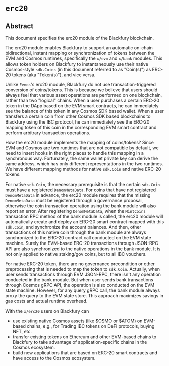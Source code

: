 <!--
order: 0
title: "ERC20 Overview"
parent:
  title: "erc20"
-->

# `erc20`

## Abstract

This document specifies the erc20 module of the Blackfury blockchain.

The erc20 module enables Blackfury to support an automatic on-chain bidirectional, instant mapping or synchronization of
tokens between the EVM and Cosmos runtimes, specifically the `x/evm` and `x/bank` modules. This allows token holders on
Blackfury to instantaneously use their native Cosmos-style `sdk.Coins` (in this document referred to as "Coin(s)") as
ERC-20 tokens (aka "Token(s)"), and vice versa.

Unlike `Evmos`'s erc20 module, Blackfury do not use transaction-triggered conversion of coins/tokens. This is because we
believe that users should always feel that various asset operations are performed on one blockchain, rather than two
"logical" chains. When a user purchases a certain ERC-20 token in the DApp based on the EVM smart contracts, he can
immediately see the balance of this token in any Cosmos SDK based wallet. When a user transfers a certain coin from
other Cosmos SDK based blockchains to Blackfury using the IBC protocol, he can immediately see the ERC-20 mapping token of
this coin in the corresponding EVM smart contract and perform arbitrary transaction operations.

How the erc20 module implements the mapping of coins/tokens? Since EVM and Cosmos are two runtimes that are not
compatible by default, we need to insert hooks in the right places to handle this mapping in a synchronous way.
Fortunately, the same wallet private key can derive the same address, which has only different representations in the
two runtimes. We have different mapping methods for native `sdk.Coin` and native ERC-20 tokens.

For native `sdk.Coin`, the necessary prerequisite is that the certain `sdk.Coin` must have a registered `DenomMetaData`.
For coins that have not registered `DenomMetaData` in advance, the erc20 module requires that the
missing `DenomMetaData`
must be registered through a governance proposal, otherwise the coin transaction operation using the bank module will
also report an error. After registering `DenomMetaData`, when the `MintCoins` transaction RPC method of the bank module
is called, the erc20 module will automatically create and deploy an ERC-20 smart contract mapped with this `sdk.Coin`,
and synchronize the account balances. And then, other transactions of this native coin through the bank module are
always synchronized to the ERC-20 contract call conducted on the EVM state machine. Surely the EVM-based ERC-20
transactions through JSON-RPC API are also synchronized to the native operations in the bank module. It is not only
applied to native staking/gov coins, but to all IBC vouchers.

For native ERC-20 token, there are no governance precondition or other preprocessing that is needed to map the token
to `sdk.Coin`. Actually, when user sends transactions through EVM JSON-RPC, there isn't any operation conducted in the
bank module. But when user sends bank transactions through Cosmos gRPC API, the operation is also conducted on the EVM
state machine. However, for any query gRPC call, the bank module always proxy the query to the EVM state store. This
approach maximizes savings in gas costs and actual runtime overhead.

With the `x/erc20` users on Blackfury can

- use existing native Cosmos assets (like $OSMO or $ATOM) on EVM-based chains, e.g., for Trading IBC tokens on DeFi
  protocols, buying NFT, etc.
- transfer existing tokens on Ethereum and other EVM-based chains to Blackfury to take advantage of application-specific
  chains in the Cosmos ecosystem.
- build new applications that are based on ERC-20 smart contracts and have access to the Cosmos ecosystem.